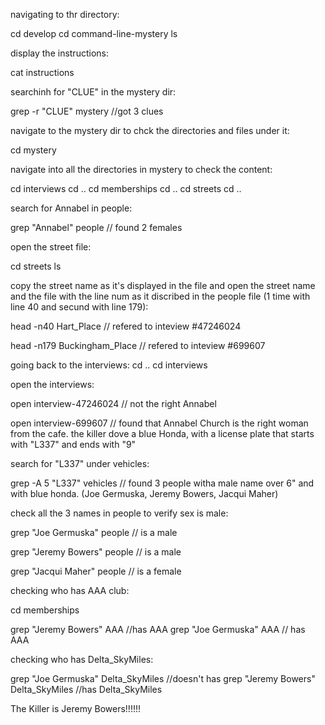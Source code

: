 navigating to thr directory:

cd develop 
cd command-line-mystery
ls

display the instructions:

cat instructions

searchinh for "CLUE" in the mystery dir:

grep -r "CLUE" mystery //got 3 clues 

navigate to the mystery dir to chck the directories and files under it:

cd mystery

navigate into all the directories in mystery to check the content:

cd  interviews
cd ..
cd memberships
cd ..
cd  streets
cd ..


search for Annabel in people:

grep "Annabel" people // found 2 females

open the street file:

cd streets
ls

copy the street name as it's displayed in the file and open the street name and the file with the line num as it discribed in the people file (1 time with line 40 and secund with line 179):

head -n40 Hart_Place // refered to inteview #47246024

head -n179 Buckingham_Place // refered to inteview #699607

going back to the interviews:
 cd ..
 cd interviews

 open the interviews:

 open interview-47246024 // not the right Annabel

 open interview-699607 // found that Annabel Church is the right woman from the cafe. the killer dove a blue Honda, with a license plate that starts with "L337" and ends with "9"

search for "L337" under vehicles:

grep -A 5 "L337" vehicles // found 3 people witha male name over 6" and with blue honda. (Joe Germuska, Jeremy Bowers, Jacqui Maher)

check all the 3 names in people to verify sex is male:

grep "Joe Germuska" people // is a male

grep "Jeremy Bowers" people // is a male

grep "Jacqui Maher" people // is a female

checking who has AAA club:

cd memberships

grep "Jeremy Bowers" AAA //has AAA
grep "Joe Germuska" AAA  // has AAA

checking who has  Delta_SkyMiles:

grep "Joe Germuska"  Delta_SkyMiles //doesn't has
grep "Jeremy Bowers"  Delta_SkyMiles //has Delta_SkyMiles


The Killer is Jeremy Bowers!!!!!!


















